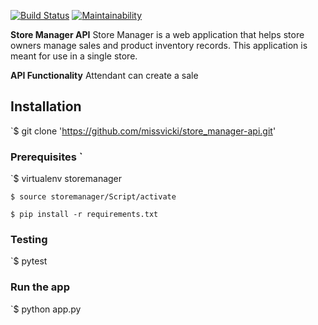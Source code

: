 [![**Build Status**](https://travis-ci.org/missvicki/store_manager-api.svg?branch=161204540-store-attendant-create-sale)](https://travis-ci.org/missvicki/store_manager-api) [![Maintainability](https://api.codeclimate.com/v1/badges/a68f287f8f7b9bf13c07/maintainability)](https://codeclimate.com/github/missvicki/store_manager-api/maintainability)



**Store Manager API** 
Store Manager is a web application that helps store owners manage sales and product inventory records. This application is meant for use in a single store.    


**API Functionality**
Attendant can create a sale


## Installation
`$ git clone 'https://github.com/missvicki/store_manager-api.git'


### Prerequisites `

`$ virtualenv storemanager

`$ source storemanager/Script/activate`

`$ pip install -r requirements.txt`

### Testing
`$ pytest 

### Run the app

`$ python app.py





